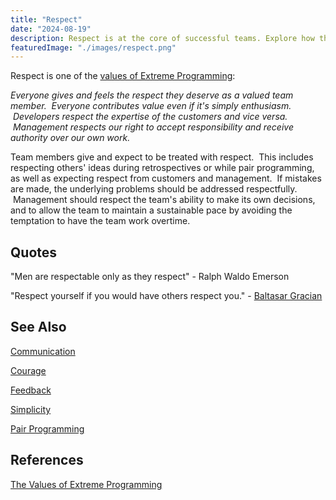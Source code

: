```yaml
---
title: "Respect"
date: "2024-08-19"
description: Respect is at the core of successful teams. Explore how the Respect value in Extreme Programming promotes a positive work environment, where every team member's ideas and contributions are valued.
featuredImage: "./images/respect.png"
---
```


Respect is one of the [values of Extreme Programming](http://www.extremeprogramming.org/values.html):

_Everyone gives and feels the respect they deserve as a valued team member.  Everyone contributes value even if it's simply enthusiasm.  Developers respect the expertise of the customers and vice versa.  Management respects our right to accept responsibility and receive authority over our own work._

Team members give and expect to be treated with respect.  This includes respecting others' ideas during retrospectives or while pair programming, as well as expecting respect from customers and management.  If mistakes are made, the underlying problems should be addressed respectfully.  Management should respect the team's ability to make its own decisions, and to allow the team to maintain a sustainable pace by avoiding the temptation to have the team work overtime.

## Quotes

"Men are respectable only as they respect" - Ralph Waldo Emerson

"Respect yourself if you would have others respect you." - [Baltasar Gracian](http://www.brainyquote.com/quotes/quotes/b/baltasargr150648.html)

## See Also

[Communication](/values/communication)

[Courage](/values/courage)

[Feedback](/values/feedback)

[Simplicity](/values/simplicity)

[Pair Programming](/practices/pair-programming)

## References

[The Values of Extreme Programming](http://www.extremeprogramming.org/values.html)
